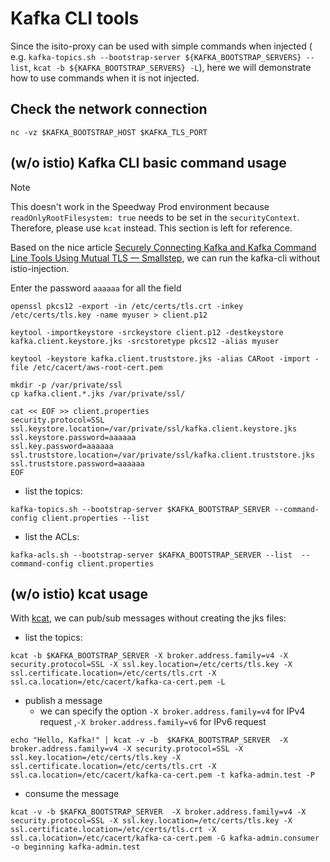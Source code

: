 # Kafka CLI tools

Since the isito-proxy can be used with simple commands when injected (
e.g. `kafka-topics.sh --bootstrap-server ${KAFKA_BOOTSTRAP_SERVERS} --list`, `kcat -b ${KAFKA_BOOTSTRAP_SERVERS} -L`), here we will demonstrate how to use commands when
it is not injected.

## Check the network connection

```shell
nc -vz $KAFKA_BOOTSTRAP_HOST $KAFKA_TLS_PORT
```

## (w/o istio) Kafka CLI basic command usage

> [!NOTE]
> This doesn't work in the Speedway Prod environment because `readOnlyRootFilesystem: true` needs to be set in the `securityContext`. 
> Therefore, please use `kcat` instead. This section is left for reference.

Based on the nice
article [Securely Connecting Kafka and Kafka Command Line Tools Using Mutual TLS — Smallstep](https://smallstep.com/hello-mtls/doc/combined/kafka/kafka-cli),
we can run the kafka-cli without istio-injection.

Enter the password `aaaaaa` for all the field

```shell
openssl pkcs12 -export -in /etc/certs/tls.crt -inkey /etc/certs/tls.key -name myuser > client.p12
```

```shell
keytool -importkeystore -srckeystore client.p12 -destkeystore kafka.client.keystore.jks -srcstoretype pkcs12 -alias myuser
```

```shell
keytool -keystore kafka.client.truststore.jks -alias CARoot -import -file /etc/cacert/aws-root-cert.pem
```

```shell
mkdir -p /var/private/ssl
cp kafka.client.*.jks /var/private/ssl/
```

```shell
cat << EOF >> client.properties
security.protocol=SSL
ssl.keystore.location=/var/private/ssl/kafka.client.keystore.jks
ssl.keystore.password=aaaaaa
ssl.key.password=aaaaaa
ssl.truststore.location=/var/private/ssl/kafka.client.truststore.jks
ssl.truststore.password=aaaaaa
EOF
```

- list the topics:

```shell
kafka-topics.sh --bootstrap-server $KAFKA_BOOTSTRAP_SERVER --command-config client.properties --list 
```

- list the ACLs:

```shell
kafka-acls.sh --bootstrap-server $KAFKA_BOOTSTRAP_SERVER --list  --command-config client.properties
```

## (w/o istio)  kcat usage

With [kcat](https://github.com/edenhill/kcat), we can pub/sub messages without creating the jks files:

- list the topics:

```shell
kcat -b $KAFKA_BOOTSTRAP_SERVER -X broker.address.family=v4 -X security.protocol=SSL -X ssl.key.location=/etc/certs/tls.key -X ssl.certificate.location=/etc/certs/tls.crt -X ssl.ca.location=/etc/cacert/kafka-ca-cert.pem -L 
```


- publish a message
  - we can specify the option `-X broker.address.family=v4` for IPv4 request ,`-X broker.address.family=v6` for IPv6 request

```shell
echo "Hello, Kafka!" | kcat -v -b  $KAFKA_BOOTSTRAP_SERVER  -X broker.address.family=v4 -X security.protocol=SSL -X ssl.key.location=/etc/certs/tls.key -X ssl.certificate.location=/etc/certs/tls.crt -X ssl.ca.location=/etc/cacert/kafka-ca-cert.pem -t kafka-admin.test -P
```

- consume the message

```shell
kcat -v -b $KAFKA_BOOTSTRAP_SERVER  -X broker.address.family=v4 -X security.protocol=SSL -X ssl.key.location=/etc/certs/tls.key -X ssl.certificate.location=/etc/certs/tls.crt -X ssl.ca.location=/etc/cacert/kafka-ca-cert.pem -G kafka-admin.consumer -o beginning kafka-admin.test
```
